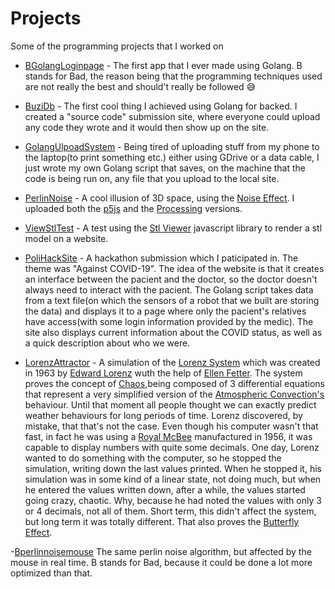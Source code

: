 # Projects
Some of the programming projects that I worked on

- [BGolangLoginpage](https://github.com/IoanaAdrian/Projects/tree/main/BGolangLoginPage) - The first app that I ever made using Golang. B stands for Bad, the reason being that the programming techniques used are not really the best and should't really be followed :sweat_smile: 

- [BuziDb](https://github.com/IoanaAdrian/Projects/tree/main/BuziDb) - The first cool thing I achieved using Golang for backed. I created a "source code" submission site, where everyone could upload any code they wrote and it would then show up on the site.

- [GolangUlpoadSystem](https://github.com/IoanaAdrian/Projects/tree/main/GolangUploadSystem) - Being tired of uploading stuff from my phone to the laptop(to print something etc.) either using GDrive or a data cable, I just wrote my own Golang script that saves, on the machine that the code is being run on, any file that you upload to the local site.

- [PerlinNoise](https://github.com/IoanaAdrian/Projects/tree/main/PerlinNoise) - A cool illusion of 3D space, using the [Noise Effect](https://en.wikipedia.org/wiki/Perlin_noise). I uploaded both the [p5js](https://github.com/IoanaAdrian/Projects/tree/main/PerlinNoise/p5js) and the [Processing](https://github.com/IoanaAdrian/Projects/tree/main/PerlinNoise/p5js) versions.

- [ViewStlTest](https://github.com/IoanaAdrian/Projects/tree/main/ViewStlTest) - A test using the [Stl Viewer](https://www.viewstl.com/plugin/) javascript library to render a stl model on a website.

- [PoliHackSite](https://github.com/IoanaAdrian/Projects/tree/main/PoliHackSite) - A hackathon submission which I paticipated in. The theme was "Against COVID-19". The idea of the website is that it creates an interface between the pacient and the doctor, so the doctor doesn't always need to interact with the pacient. The Golang script takes data from a text file(on which the sensors of a robot that we built are storing the data) and displays it to a page where only the pacient's relatives have access(with some login information provided by the medic). The site also displays current information about the COVID status, as well as a quick description about who we were.

- [LorenzAttractor](https://github.com/IoanaAdrian/Projects/tree/main/LorenzAttracotr) - A simulation of the [Lorenz System](https://en.wikipedia.org/wiki/Lorenz_system) which was created in 1963 by [Edward Lorenz](https://ro.wikipedia.org/wiki/Edward_Lorenz) wuth the help of [Ellen Fetter](https://en.wikipedia.org/wiki/Ellen_Fetter). The system proves the concept of [Chaos](https://en.wikipedia.org/wiki/Chaos_theory),being composed of 3 differential equations that represent a very simplified version of the [Atmospheric Convection's](https://en.wikipedia.org/wiki/Atmospheric_convection) behaviour. Until that moment all people thought we can exactly predict weather behaviours for long periods of time. Lorenz discovered, by mistake, that that's not the case. Even though his computer wasn't that fast, in fact he was using a [Royal McBee](https://en.wikipedia.org/wiki/LGP-30) manufactured in 1956, it was capable to display numbers with quite some decimals. One day, Lorenz wanted to do something with the computer, so he stopped the simulation, writing down the last values printed. When he stopped it, his simulation was in some kind of a linear state, not doing much, but when he entered the values written down, after a while, the values started going crazy, chaotic. Why, because he had noted the values with only 3 or 4 decimals, not all of them. Short term, this didn't affect the system, but long term it was totally different. That also proves the [Butterfly Effect](https://en.wikipedia.org/wiki/Butterfly_effect).

-[Bperlinnoisemouse](https://github.com/IoanaAdrian/Projects/tree/main/Bperlinnoisemouse) The same perlin noise algorithm, but affected by the mouse in real time. B stands for Bad, because it could be done a lot more optimized than that.